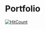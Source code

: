 # Portfolio
[![HitCount](http://hits.dwyl.com/NimaSherpa-Cloud/Portfolio.svg)](http://hits.dwyl.com/NimaSherpa-Cloud/Portfolio)
